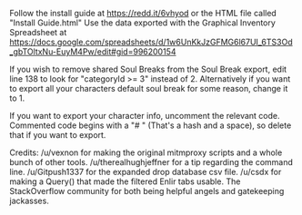 Follow the install guide at https://redd.it/6vhyod or the HTML file called "Install Guide.html"
Use the data exported with the Graphical Inventory Spreadsheet at https://docs.google.com/spreadsheets/d/1w6UnKkJzGFMG6l67UI_6TS3Od_gbTOltxNu-EuyM4Pw/edit#gid=996200154

If you wish to remove shared Soul Breaks from the Soul Break export, edit line 138 to look for "categoryId >= 3" instead of 2. Alternatively if you want to export all your characters default soul break for some reason, change it to 1.

If you want to export your character info, uncomment the relevant code. Commented code begins with a "# " (That's a hash and a space), so delete that if you want to export.

Credits:
/u/vexnon for making the original mitmproxy scripts and a whole bunch of other tools.
/u/therealhughjeffner for a tip regarding the command line.
/u/Gitpush1337 for the expanded drop database csv file.
/u/csdx for making a Query() that made the filtered Enlir tabs usable.
The StackOverflow community for both being helpful angels and gatekeeping jackasses.